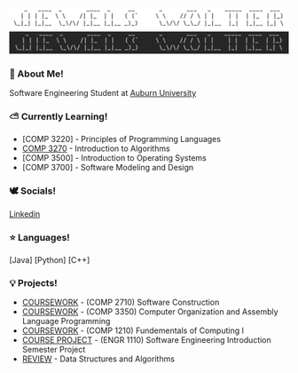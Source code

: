 ![Lightmode](https://github.com/jewelsw/jewelsw/blob/main/Screen%20Shot%202024-02-13%20at%204.27.07%20PM.png#gh-light-mode-only)
![Darkmode](https://github.com/jewelsw/jewelsw/blob/main/Screen%20Shot%202024-02-13%20at%204.28.27%20PM.png#gh-dark-mode-only)

### 🤍 About Me!
Software Engineering Student at [Auburn University](https://eng.auburn.edu/)

<!--
### ✨ What I'm Up to!
-->

### ⛅️ Currently Learning!

- [COMP 3220] - Principles of Programming Languages
- [COMP 3270](https://github.com/jewelsw/COMP-3270) - Introduction to Algorithms
- [COMP 3500] - Introduction to Operating Systems
- [COMP 3700] - Software Modeling and Design

### 🕊 Socials!

[Linkedin](https://i.stack.imgur.com/gVE0j.png)
<!--
[![](<img src='https://github.com/jewelsw/jewelsw/blob/main/insta%20logo.webp' width='25'>)](https://www.instagram.com/jewels.wolter/])
-->
 <!--
[![Linkedin](https://i.stack.imgur.com/gVE0j.png)](https://www.linkedin.com/in/ella-wolter/)
&nbsp;
-->
### ⭐️ Languages!
[Java] [Python] [C++]

### 💡 Projects!
- [COURSEWORK](https://github.com/jewelsw/COMP-2710) - (COMP 2710) Software Construction
- [COURSEWORK](https://github.com/jewelsw/COMP-3350) - (COMP 3350) Computer Organization and Assembly Language Programming
- [COURSEWORK](https://github.com/jewelsw/COMP-1210) - (COMP 1210) Fundementals of Computing I
- [COURSE PROJECT](https://github.com/jewelsw/TheDashboard) - (ENGR 1110) Software Engineering Introduction Semester Project
- [REVIEW](https://github.com/jewelsw/DSA) - Data Structures and Algorithms 

